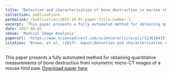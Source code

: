 ```yaml
---
title: "Detection and characterisation of bone destruction in murine rheumatoid arthritis using statistical shape models"
collection: publications
permalink: /publication/2015-10-01-paper-title-number-3
excerpt: 'This paper presents a fully automated method for obtaining quantitative measurements of bone destruction from volumetric micro-CT images of a mouse hind paw. '
date: 2017-08-01
venue: 'Medical Image Analysis'
paperurl: 'https://www.sciencedirect.com/science/article/pii/S1361841517300774'
citation: 'Brown, et al. (2017). &quot;Detection and characterisation of bone destruction in murine rheumatoid arthritis using statistical shape models&quot; <i>Medical Image Analysis</i>. 40.'
---
```

This paper presents a fully automated method for obtaining quantitative measurements of bone destruction from volumetric micro-CT images of a mouse hind paw. 
[Download paper here](https://www.sciencedirect.com/science/article/pii/S1361841517300774/pdfft?md5=f9b401650bb2cf6a8ff0d3b34d018164&pid=1-s2.0-S1361841517300774-main.pdf&isDTMRedir=true&download=true)